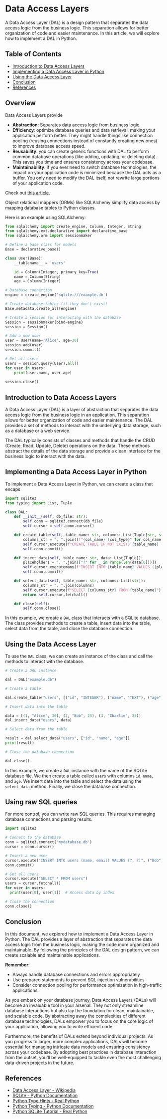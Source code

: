 # Data Access Layers

A Data Access Layer (DAL) is a design pattern that separates the data access logic from the business logic. This separation allows for better organization of code and easier maintenance. In this article, we will explore how to implement a DAL in Python.

## Table of Contents

- [Introduction to Data Access Layers](#introduction-to-data-access-layers)
- [Implementing a Data Access Layer in Python](#implementing-a-data-access-layer-in-python)
- [Using the Data Access Layer](#using-the-data-access-layer)
- [Conclusion](#conclusion)
- [References](#references)


## Overview

Data Access Layers provide

- **Abstraction**: Separates data access logic from business logic.
- **Efficiency**: optimize database queries and data retrieval, making your application perform better. They might handle things like connection pooling (reusing connections instead of constantly creating new ones) to improve database access speed.
- **Reusability**: you can create generic functions with DAL to perform common database operations (like adding, updating, or deleting data).  This saves you time and ensures consistency across your codebase.
- **Maintainability**: if you ever need to switch database technologies, the impact on your application code is minimized because the DAL acts as a buffer. You only need to modify the DAL itself, not rewrite large portions of your application code.

Check out [this article](https://www.linkedin.com/pulse/building-data-access-layers-python-andrew-f-6bw2c/).

Object relational mappers (ORMs) like SQLAlchemy simplify data access by mapping database tables to Python classes.

Here is an example using SQLAlchemy:

```python
from sqlalchemy import create_engine, Column, Integer, String
from sqlalchemy.ext.declarative import declarative_base
from sqlalchemy.orm import sessionmaker

# Define a base class for models
Base = declarative_base()

class User(Base):
    __tablename__ = 'users'

    id = Column(Integer, primary_key=True)
    name = Column(String)
    age = Column(Integer)

# Database connection    
engine = create_engine('sqlite:///example.db')

# Create database tables (if they don't exist)
Base.metadata.create_all(engine)

# Create a session for interacting with the database
Session = sessionmaker(bind=engine)
session = Session()

# Add a new user
user = User(name='Alice', age=30)
session.add(user)
session.commit()

# Get all users
users = session.query(User).all()
for user in users:
    print(user.name, user.age)
    
session.close()
```


## Introduction to Data Access Layers

A Data Access Layer (DAL) is a layer of abstraction that separates the data access logic from the business logic in an application. This separation allows for better organization of code and easier maintenance. The DAL provides a set of methods to interact with the underlying data storage, such as a database or a web service.

The DAL typically consists of classes and methods that handle the CRUD (Create, Read, Update, Delete) operations on the data. These methods abstract the details of the data storage and provide a clean interface for the business logic to interact with the data.

## Implementing a Data Access Layer in Python

To implement a Data Access Layer in Python, we can create a class that encaps

```python
import sqlite3
from typing import List, Tuple

class DAL:
    def __init__(self, db_file: str):
        self.conn = sqlite3.connect(db_file)
        self.cursor = self.conn.cursor()

    def create_table(self, table_name: str, columns: List[Tuple[str, str]]):
        columns_str = ", ".join([f"{col_name} {col_type}" for col_name, col_type in columns])
        self.cursor.execute(f"CREATE TABLE IF NOT EXISTS {table_name} ({columns_str})")
        self.conn.commit()

    def insert_data(self, table_name: str, data: List[Tuple]):
        placeholders = ", ".join(["?" for _ in range(len(data[0]))])
        self.cursor.executemany(f"INSERT INTO {table_name} VALUES ({placeholders})", data)
        self.conn.commit()

    def select_data(self, table_name: str, columns: List[str]):
        columns_str = ", ".join(columns)
        self.cursor.execute(f"SELECT {columns_str} FROM {table_name}")
        return self.cursor.fetchall()

    def close(self):
        self.conn.close()
```

In this example, we create a `DAL` class that interacts with a SQLite database. The class provides methods to create a table, insert data into the table, select data from the table, and close the database connection.

## Using the Data Access Layer

To use the `DAL` class, we can create an instance of the class and call the methods to interact with the database.

```python
# Create a DAL instance

dal = DAL("example.db")

# Create a table

dal.create_table("users", [("id", "INTEGER"), ("name", "TEXT"), ("age", "INTEGER")])

# Insert data into the table

data = [(1, "Alice", 30), (2, "Bob", 25), (3, "Charlie", 35)]
dal.insert_data("users", data)

# Select data from the table

result = dal.select_data("users", ["id", "name", "age"])
print(result)

# Close the database connection

dal.close()
```

In this example, we create a `DAL` instance with the name of the SQLite database file. We then create a table called `users` with columns `id`, `name`, and `age`. We insert data into the table and select the data using the `select_data` method. Finally, we close the database connection.


## Using raw SQL queries

For more control, you can write raw SQL queries.  This requires managing database connections and parsing results.

```python
import sqlite3

# Connect to the database
conn = sqlite3.connect('mydatabase.db')
cursor = conn.cursor()

# Insert a new user
cursor.execute("INSERT INTO users (name, email) VALUES (?, ?)", ("Bob", "bob@example.com"))
conn.commit()

# Get all users
cursor.execute("SELECT * FROM users")
users = cursor.fetchall()
for user in users:
  print(user[0], user[1])  # Access data by index

# Close the connection
conn.close() 
```

## Conclusion

In this document, we explored how to implement a Data Access Layer in Python. The DAL provides a layer of abstraction that separates the data access logic from the business logic, making the code more organized and maintainable. By following the principles of the DAL design pattern, we can create scalable and maintainable applications.


**Remember**:

- Always handle database connections and errors appropriately
- Use prepared statements to prevent SQL injection vulnerabilities
- Consider connection pooling for performance optimization in high-traffic applications.


As you embark on your database journey, Data Access Layers (DALs) will become an invaluable tool in your arsenal. They not only streamline database interactions but also lay the foundation for clean, maintainable, and scalable code. By abstracting away the complexities of different database technologies, DALs empower you to focus on the core logic of your application, allowing you to write efficient code.

Furthermore, the benefits of DALs extend beyond individual projects. As you progress to larger, more complex applications, DALs will become essential for managing intricate data models and ensuring consistency across your codebase. By adopting best practices in database interaction from the outset, you'll be well-equipped to tackle even the most challenging data-driven projects in the future.

## References

- [Data Access Layer - Wikipedia](https://en.wikipedia.org/wiki/Data_access_layer)
- [SQLite - Python Documentation](https://docs.python.org/3/library/sqlite3.html)
- [Python Type Hints - Real Python](https://realpython.com/python-type-checking/)
- [Python Typing - Python Documentation](https://docs.python.org/3/library/typing.html)
- [Python SQLite Tutorial - Real Python](https://realpython.com/python-sqlite-sqlalchemy/)
